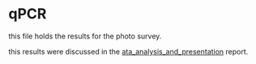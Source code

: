 # qPCR

this file holds the results for the photo survey.

this results were discussed in the [ata_analysis_and_presentation](../../post/2024-07-18-data_analysis_and_presentation.md) report.